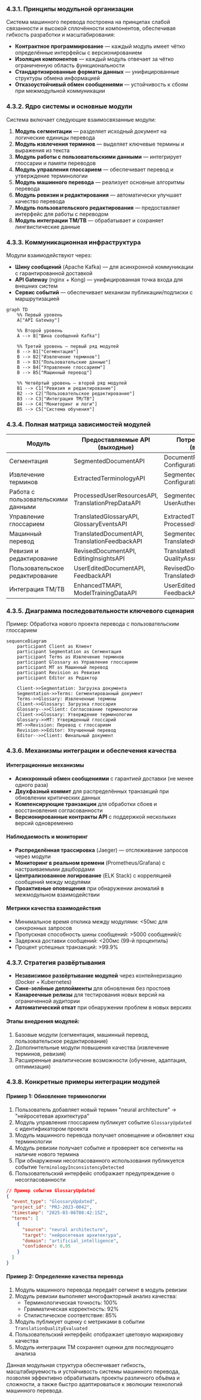 ### 4.3.1. Принципы модульной организации

Система машинного перевода построена на принципах слабой связанности и высокой сплочённости компонентов, обеспечивая гибкость разработки и масштабирования:

- **Контрактное программирование** — каждый модуль имеет чётко определённые интерфейсы с версионированием
- **Изоляция компонентов** — каждый модуль отвечает за чётко ограниченную область функциональности
- **Стандартизированные форматы данных** — унифицированные структуры обмена информацией
- **Отказоустойчивый обмен сообщениями** — устойчивость к сбоям при межмодульной коммуникации

### 4.3.2. Ядро системы и основные модули

Система включает следующие взаимосвязанные модули:

1. **Модуль сегментации** — разделяет исходный документ на логические единицы перевода
2. **Модуль извлечения терминов** — выделяет ключевые термины и выражения из текста
3. **Модуль работы с пользовательскими данными** — интегрирует глоссарии и памяти переводов
4. **Модуль управления глоссарием** — обеспечивает перевод и утверждение терминологии
5. **Модуль машинного перевода** — реализует основные алгоритмы перевода
6. **Модуль ревизии и редактирования** — автоматически улучшает качество перевода
7. **Модуль пользовательского редактирования** — предоставляет интерфейс для работы с переводом
8. **Модуль интеграции TM/TB** — обрабатывает и сохраняет лингвистические данные

### 4.3.3. Коммуникационная инфраструктура

Модули взаимодействуют через:

- **Шину сообщений** (Apache Kafka) — для асинхронной коммуникации с гарантированной доставкой
- **API Gateway** (nginx + Kong) — унифицированная точка входа для внешних систем
- **Сервис событий** — обеспечивает механизм публикации/подписки с маршрутизацией

```mermaid
graph TD
    %% Первый уровень
    A["API Gateway"]

    %% Второй уровень
    A --> B["Шина сообщений Kafka"]

    %% Третий уровень — первый ряд модулей
    B --> B1["Сегментация"]
    B --> B2["Извлечение терминов"]
    B --> B3["Пользовательские данные"]
    B --> B4["Управление глоссарием"]
    B --> B5["Машинный перевод"]

    %% Четвёртый уровень — второй ряд модулей
    B1 --> C1["Ревизия и редактирование"]
    B2 --> C2["Пользовательское редактирование"]
    B3 --> C3["Интеграция TM/TB"]
    B4 --> C4["Мониторинг и логи"]
    B5 --> C5["Система обучения"]

```

### 4.3.4. Полная матрица зависимостей модулей

|Модуль|Предоставляемые API (выходные)|Потребляемые API (входные)|Метрики производительности|
|---|---|---|---|
|Сегментация|SegmentedDocumentAPI|DocumentProcessingAPI, ConfigurationAPI|Время сегментации: <2с/10K слов|
|Извлечение терминов|ExtractedTerminologyAPI|SegmentedDocumentAPI, ConfigurationAPI|Точность выделения: >85%|
|Работа с пользовательскими данными|ProcessedUserResourcesAPI, TranslationPrepDataAPI|SegmentedDocumentAPI, UserAuthenticationAPI|Время поиска в TM: <100мс|
|Управление глоссарием|TranslatedGlossaryAPI, GlossaryEventsAPI|ExtractedTerminologyAPI, ProcessedUserResourcesAPI|Консистентность терминологии: >95%|
|Машинный перевод|TranslatedDocumentAPI, TranslationFeedbackAPI|SegmentedDocumentAPI, TranslatedGlossaryAPI|Производительность: >5K слов/мин|
|Ревизия и редактирование|RevisedDocumentAPI, EditingInsightsAPI|TranslatedDocumentAPI, QualityAssuranceAPI|Среднее улучшение качества: >15%|
|Пользовательское редактирование|UserEditedDocumentAPI, FeedbackAPI|RevisedDocumentAPI, TranslatedGlossaryAPI|Задержка отклика UI: <100мс|
|Интеграция TM/TB|EnhancedTMAPI, ModelTrainingDataAPI|UserEditedDocumentAPI, FeedbackAPI|Скорость обновления TM: <5с|

### 4.3.5. Диаграмма последовательности ключевого сценария

Пример: Обработка нового проекта перевода с пользовательским глоссарием
```mermaid
sequenceDiagram
    participant Client as Клиент
    participant Segmentation as Сегментация
    participant Terms as Извлечение терминов
    participant Glossary as Управление глоссарием
    participant MT as Машинный перевод
    participant Revision as Ревизия
    participant Editor as Редактор

    Client->>Segmentation: Загрузка документа
    Segmentation->>Terms: Сегментированный документ
    Terms->>Glossary: Извлеченные термины
    Client->>Glossary: Загрузка глоссария
    Glossary-->>Client: Согласование терминологии
    Client->>Glossary: Утверждение терминологии
    Glossary->>MT: Утвержденный глоссарий
    MT->>Revision: Перевод с глоссарием
    Revision->>Editor: Улучшенный перевод
    Editor-->>Client: Финальный документ
```
### 4.3.6. Механизмы интеграции и обеспечения качества

#### Интеграционные механизмы

- **Асинхронный обмен сообщениями** с гарантией доставки (не менее одного раза)
- **Двухфазный коммит** для распределённых транзакций при обновлении критических данных
- **Компенсирующие транзакции** для обработки сбоев и восстановления согласованности
- **Версионированные контракты API** с поддержкой нескольких версий одновременно

#### Наблюдаемость и мониторинг

- **Распределённая трассировка** (Jaeger) — отслеживание запросов через модули
- **Мониторинг в реальном времени** (Prometheus/Grafana) с настраиваемыми дашбордами
- **Централизованное логирование** (ELK Stack) с корреляцией сообщений между модулями
- **Проактивные оповещения** при обнаружении аномалий в межмодульном взаимодействии

#### Метрики качества взаимодействия

- Минимальное время отклика между модулями: <50мс для синхронных запросов
- Пропускная способность шины сообщений: >5000 сообщений/с
- Задержка доставки сообщений: <200мс (99-й процентиль)
- Процент успешных транзакций: >99.9%

### 4.3.7. Стратегия развёртывания

- **Независимое развёртывание модулей** через контейнеризацию (Docker + Kubernetes)
- **Сине-зелёные деплойменты** для обновления без простоев
- **Канареечные релизы** для тестирования новых версий на ограниченной аудитории
- **Автоматический откат** при обнаружении проблем в новых версиях

#### Этапы внедрения модулей:

1. Базовые модули (сегментация, машинный перевод, пользовательское редактирование)
2. Дополнительные модули повышения качества (извлечение терминов, ревизия)
3. Расширенные аналитические возможности (обучение, адаптация, оптимизация)

### 4.3.8. Конкретные примеры интеграции модулей

#### Пример 1: Обновление терминологии

1. Пользователь добавляет новый термин "neural architecture" → "нейросетевая архитектура"
2. Модуль управления глоссарием публикует событие `GlossaryUpdated` с идентификатором проекта
3. Модуль машинного перевода получает оповещение и обновляет кэш терминологии
4. Модуль ревизии получает событие и проверяет все сегменты на наличие нового термина
5. При обнаружении несогласованного использования публикуется событие `TerminologyInconsistencyDetected`
6. Пользовательский интерфейс отображает предупреждение о несогласованности

```json
// Пример события GlossaryUpdated
{
  "event_type": "GlossaryUpdated",
  "project_id": "PRJ-2023-0042",
  "timestamp": "2025-03-06T08:42:15Z",
  "terms": [
    {
      "source": "neural architecture",
      "target": "нейросетевая архитектура",
      "domain": "artificial_intelligence",
      "confidence": 0.95
    }
  ]
}
```

#### Пример 2: Определение качества перевода

1. Модуль машинного перевода передаёт сегмент в модуль ревизии
2. Модуль ревизии выполняет многофакторный анализ качества:
    - Терминологическая точность: 100%
    - Грамматическая корректность: 92%
    - Стилистическое соответствие: 85%
3. Модуль публикует оценку с метриками в событии `TranslationQualityEvaluated`
4. Пользовательский интерфейс отображает цветовую маркировку качества
5. Модуль интеграции TM сохраняет оценки для последующего анализа

Данная модульная структура обеспечивает гибкость, масштабируемость и устойчивость системы машинного перевода, позволяя эффективно обрабатывать проекты различного объёма и сложности, а также быстро адаптироваться к эволюции технологий машинного перевода.
